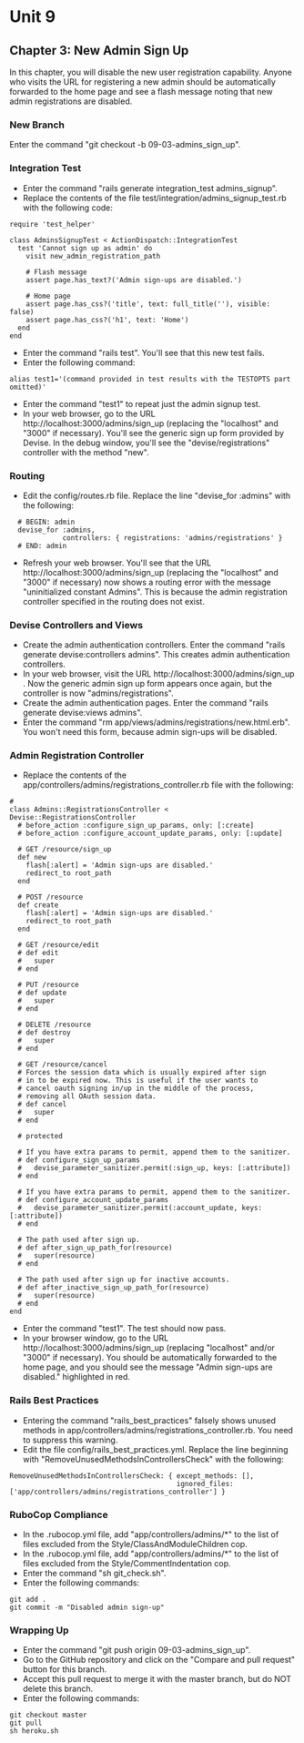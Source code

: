 # Unit 9
## Chapter 3: New Admin Sign Up

In this chapter, you will disable the new user registration capability.  Anyone who visits the URL for registering a new admin should be automatically forwarded to the home page and see a flash message noting that new admin registrations are disabled.

### New Branch
Enter the command "git checkout -b 09-03-admins_sign_up".

### Integration Test
* Enter the command "rails generate integration_test admins_signup".
* Replace the contents of the file test/integration/admins_signup_test.rb with the following code:
```
require 'test_helper'

class AdminsSignupTest < ActionDispatch::IntegrationTest
  test 'Cannot sign up as admin' do
    visit new_admin_registration_path

    # Flash message
    assert page.has_text?('Admin sign-ups are disabled.')

    # Home page
    assert page.has_css?('title', text: full_title(''), visible: false)
    assert page.has_css?('h1', text: 'Home')
  end
end
```
* Enter the command "rails test".  You'll see that this new test fails.
* Enter the following command:
```
alias test1='(command provided in test results with the TESTOPTS part omitted)'
```
* Enter the command "test1" to repeat just the admin signup test.
* In your web browser, go to the URL http://localhost:3000/admins/sign_up (replacing the "localhost" and "3000" if necessary).  You'll see the generic sign up form provided by Devise.  In the debug window, you'll see the "devise/registrations" controller with the method "new".

### Routing
* Edit the config/routes.rb file.  Replace the line "devise_for :admins" with the following:
```
  # BEGIN: admin
  devise_for :admins,
             controllers: { registrations: 'admins/registrations' }
  # END: admin
```
* Refresh your web browser.  You'll see that the URL http://localhost:3000/admins/sign_up (replacing the "localhost" and "3000" if necessary) now shows a routing error with the message "uninitialized constant Admins".  This is because the admin registration controller specified in the routing does not exist.

### Devise Controllers and Views
* Create the admin authentication controllers. Enter the command "rails generate devise:controllers admins". This creates admin authentication controllers.
* In your web browser, visit the URL http://localhost:3000/admins/sign_up . Now the generic admin sign up form appears once again, but the controller is now "admins/registrations".
* Create the admin authentication pages. Enter the command "rails generate devise:views admins".
* Enter the command "rm app/views/admins/registrations/new.html.erb".  You won't need this form, because admin sign-ups will be disabled.

### Admin Registration Controller
* Replace the contents of the app/controllers/admins/registrations_controller.rb file with the following:
```
#
class Admins::RegistrationsController < Devise::RegistrationsController
  # before_action :configure_sign_up_params, only: [:create]
  # before_action :configure_account_update_params, only: [:update]

  # GET /resource/sign_up
  def new
    flash[:alert] = 'Admin sign-ups are disabled.'
    redirect_to root_path
  end

  # POST /resource
  def create
    flash[:alert] = 'Admin sign-ups are disabled.'
    redirect_to root_path
  end

  # GET /resource/edit
  # def edit
  #   super
  # end

  # PUT /resource
  # def update
  #   super
  # end

  # DELETE /resource
  # def destroy
  #   super
  # end

  # GET /resource/cancel
  # Forces the session data which is usually expired after sign
  # in to be expired now. This is useful if the user wants to
  # cancel oauth signing in/up in the middle of the process,
  # removing all OAuth session data.
  # def cancel
  #   super
  # end

  # protected

  # If you have extra params to permit, append them to the sanitizer.
  # def configure_sign_up_params
  #   devise_parameter_sanitizer.permit(:sign_up, keys: [:attribute])
  # end

  # If you have extra params to permit, append them to the sanitizer.
  # def configure_account_update_params
  #   devise_parameter_sanitizer.permit(:account_update, keys: [:attribute])
  # end

  # The path used after sign up.
  # def after_sign_up_path_for(resource)
  #   super(resource)
  # end

  # The path used after sign up for inactive accounts.
  # def after_inactive_sign_up_path_for(resource)
  #   super(resource)
  # end
end
```
* Enter the command "test1".  The test should now pass.
* In your browser window, go to the URL http://localhost:3000/admins/sign_up (replacing "localhost" and/or "3000" if necessary).  You should be automatically forwarded to the home page, and you should see the message "Admin sign-ups are disabled." highlighted in red.

### Rails Best Practices
* Entering the command "rails_best_practices" falsely shows unused methods in app/controllers/admins/registrations_controller.rb.  You need to suppress this warning.
* Edit the file config/rails_best_practices.yml.  Replace the line beginning with "RemoveUnusedMethodsInControllersCheck" with the following:
```
RemoveUnusedMethodsInControllersCheck: { except_methods: [],
                                         ignored_files: ['app/controllers/admins/registrations_controller'] }
```

### RuboCop Compliance
* In the .rubocop.yml file, add "app/controllers/admins/*" to the list of files excluded from the Style/ClassAndModuleChildren cop.
* In the .rubocop.yml file, add "app/controllers/admins/*" to the list of files excluded from the Style/CommentIndentation cop.
* Enter the command "sh git_check.sh".
* Enter the following commands:
```
git add .
git commit -m "Disabled admin sign-up"
```
### Wrapping Up
* Enter the command "git push origin 09-03-admins_sign_up".
* Go to the GitHub repository and click on the "Compare and pull request" button for this branch.
* Accept this pull request to merge it with the master branch, but do NOT delete this branch.
* Enter the following commands:
```
git checkout master
git pull
sh heroku.sh
```
